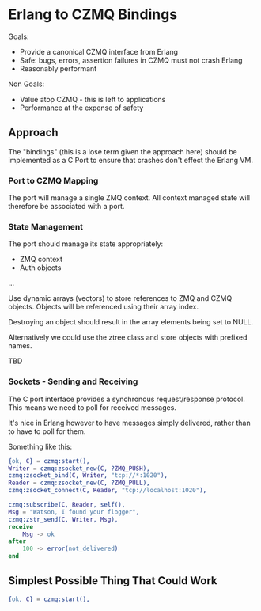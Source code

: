 # Erlang to CZMQ Bindings

Goals:

- Provide a canonical CZMQ interface from Erlang
- Safe: bugs, errors, assertion failures in CZMQ must not crash Erlang
- Reasonably performant

Non Goals:

- Value atop CZMQ - this is left to applications
- Performance at the expense of safety

## Approach

The "bindings" (this is a lose term given the approach here) should be
implemented as a C Port to ensure that crashes don't effect the Erlang VM.

### Port to CZMQ Mapping

The port will manage a single ZMQ context. All context managed state will
therefore be associated with a port.

### State Management

The port should manage its state appropriately:

- ZMQ context
- Auth objects

...

Use dynamic arrays (vectors) to store references to ZMQ and CZMQ
objects. Objects will be referenced using their array index.

Destroying an object should result in the array elements being set to NULL.

Alternatively we could use the ztree class and store objects with prefixed
names.

TBD

### Sockets - Sending and Receiving

The C port interface provides a synchronous request/response protocol. This
means we need to poll for received messages.

It's nice in Erlang however to have messages simply delivered, rather than to
have to poll for them.

Something like this:

``` erlang
{ok, C} = czmq:start(),
Writer = czmq:zsocket_new(C, ?ZMQ_PUSH),
czmq:zsocket_bind(C, Writer, "tcp://*:1020"),
Reader = czmq:zsocket_new(C, ?ZMQ_PULL),
czmq:zsocket_connect(C, Reader, "tcp://localhost:1020"),

czmq:subscribe(C, Reader, self(),
Msg = "Watson, I found your flogger",
czmq:zstr_send(C, Writer, Msg),
receive
    Msg -> ok
after
    100 -> error(not_delivered)
end
```

## Simplest Possible Thing That Could Work

``` erlang
{ok, C} = czmq:start(),


```
